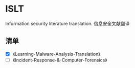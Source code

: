 # ISLT
Information security literature translation. 信息安全文献翻译

## 清单

- [x] 《Learning-Malware-Analysis-Translation》
- [ ] 《Incident-Response-&-Computer-Forensics》
